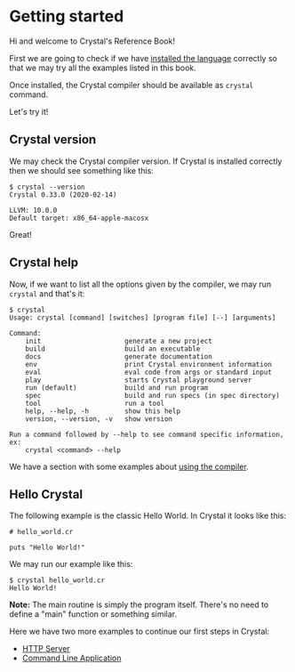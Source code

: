 # Getting started

Hi and welcome to Crystal's Reference Book!

First we are going to check if we have [installed the language](https://crystal-lang.org/install/) correctly so that we may try all the examples listed in this book.

Once installed, the Crystal compiler should be available as `crystal` command.

Let's try it!

## Crystal version

We may check the Crystal compiler version. If Crystal is installed correctly then we should see something like this:

```terminal-session
$ crystal --version
Crystal 0.33.0 (2020-02-14)

LLVM: 10.0.0
Default target: x86_64-apple-macosx
```

Great!

## Crystal help

Now, if we want to list all the options given by the compiler, we may run `crystal` and that's it:

```terminal-session
$ crystal
Usage: crystal [command] [switches] [program file] [--] [arguments]

Command:
    init                     generate a new project
    build                    build an executable
    docs                     generate documentation
    env                      print Crystal environment information
    eval                     eval code from args or standard input
    play                     starts Crystal playground server
    run (default)            build and run program
    spec                     build and run specs (in spec directory)
    tool                     run a tool
    help, --help, -h         show this help
    version, --version, -v   show version

Run a command followed by --help to see command specific information, ex:
    crystal <command> --help
```

We have a section with some examples about [using the compiler](https://crystal-lang.org/reference/guides/using_the_compiler/README.md).


## Hello Crystal

The following example is the classic Hello World. In Crystal it looks like this:

```crystal
# hello_world.cr

puts "Hello World!"
```

We may run our example like this:

```terminal-session
$ crystal hello_world.cr
Hello World!
```

**Note:** The main routine is simply the program itself. There's no need to define a "main" function or something similar.

Here we have two more examples to continue our first steps in Crystal:
- [HTTP Server](./http_server.md)
- [Command Line Application](./cli.md)
